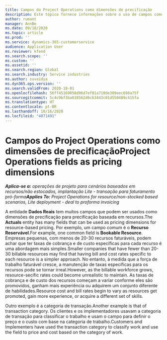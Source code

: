 ```yaml
---
title: Campos do Project Operations como dimensões de precificação
description: Este tópico fornece informações sobre o uso de campos como dimensões de precificação no Dynamics 365 Project Operations.
author: rumant
manager: AnnBe
ms.date: 09/18/2020
ms.topic: article
ms.prod: ''
ms.service: dynamics-365-customerservice
audience: Application User
ms.reviewer: kfend
ms.search.scope: ''
ms.custom: ''
ms.assetid: ''
ms.search.region: Global
ms.search.industry: Service industries
ms.author: suvaidya
ms.dyn365.ops.version: ''
ms.search.validFrom: 2020-10-01
ms.openlocfilehash: 56ff45169058d96d7ef81a710de309eec698a75f
ms.sourcegitcommit: 5c4c9bf3ba018562d6cb3443c01d550489c415fa
ms.translationtype: HT
ms.contentlocale: pt-BR
ms.lasthandoff: 10/16/2020
ms.locfileid: "4071491"
---
```

# <a name="project-operations-fields-as-pricing-dimensions"></a><span data-ttu-id="8c585-103">Campos do Project Operations como dimensões de precificação</span><span class="sxs-lookup"><span data-stu-id="8c585-103">Project Operations fields as pricing dimensions</span></span>

<span data-ttu-id="8c585-104">_**Aplica-se a:** operações de projeto para cenários baseados em recursos/não estocados, implantação Lite - transação para faturamento pró-forma_</span><span class="sxs-lookup"><span data-stu-id="8c585-104">_**Applies To:** Project Operations for resource/non-stocked based scenarios, Lite deployment - deal to proforma invoicing_</span></span>

<span data-ttu-id="8c585-105">A entidade **Dados Reais** tem muitos campos que podem ser usados como dimensões de precificação para precificação baseada em recursos.</span><span class="sxs-lookup"><span data-stu-id="8c585-105">The **Actuals** entity has many fields that can be used as pricing dimensions for resource-based pricing.</span></span> <span data-ttu-id="8c585-106">Por exemplo, um campo comum é o **Recurso Reservável**.</span><span class="sxs-lookup"><span data-stu-id="8c585-106">For example, one common field is **Bookable Resource**.</span></span> <span data-ttu-id="8c585-107">Empresas pequenas, com menos de 20-30 recursos faturáveis, podem achar que ter taxas de cobrança e de custo específicas para cada recurso é uma abordagem mais simples.</span><span class="sxs-lookup"><span data-stu-id="8c585-107">Smaller companies that have fewer than 20-30 billable resources may find that having bill and cost rates specific to each resource is a simpler approach.</span></span> <span data-ttu-id="8c585-108">No entanto, à medida que a força de trabalho faturável cresce, a manutenção de taxas específicas para os recursos pode se tornar irreal.</span><span class="sxs-lookup"><span data-stu-id="8c585-108">However, as the billable workforce grows, resource-secific rates could become unrealistic to maintain.</span></span> <span data-ttu-id="8c585-109">As taxas de cobrança e de custo dos recursos começam a variar conforme eles são promovidos, ganham mais experiência ou adquirem um conjunto diferente de habilidades.</span><span class="sxs-lookup"><span data-stu-id="8c585-109">Resource cost and bill rates begin to vary as resources get promoted, gain more experience, or acquire a different set of skills.</span></span> 

<span data-ttu-id="8c585-110">Outro exemplo é a categoria de transação.</span><span class="sxs-lookup"><span data-stu-id="8c585-110">Another example is that of transaction category.</span></span> <span data-ttu-id="8c585-111">Os clientes e os implementadores usavam a categoria de transação para classificar o trabalho e usam o campo para definir o preço e o custo com base na categoria de trabalho.</span><span class="sxs-lookup"><span data-stu-id="8c585-111">Customers and Implementers have used the transaction category to classify work and use the field to price and cost based on the category of work.</span></span>
